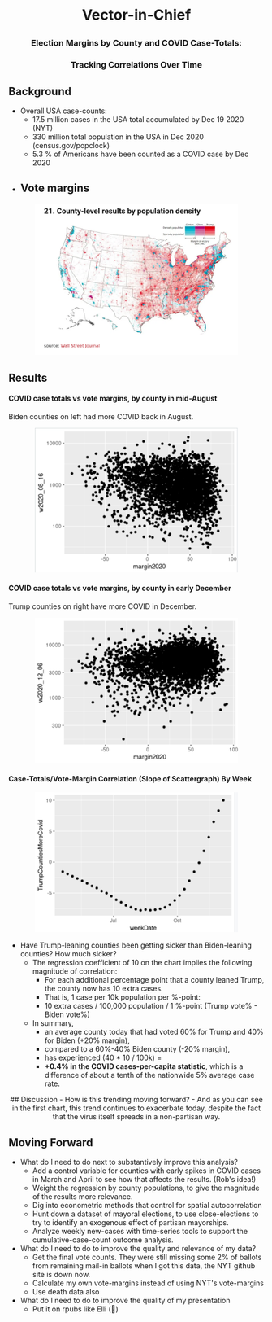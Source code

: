 # <p style="text-align: center;">Vector-in-Chief

### <p style="text-align: center;"> Election Margins by County and COVID Case-Totals:
### <p style="text-align: center;"> Tracking Correlations Over Time 

## Background 
- Overall USA case-counts:
	- 17.5 million cases in the USA total accumulated by Dec 19 2020 (NYT)
	- 330 million total population in the USA in Dec 2020 (census.gov/popclock)
	- 5.3 % of Americans have been counted as a COVID case by Dec 2020
- Vote margins
	- 
<p style="text-align: center;">
<img src="MapOfCountyVoteMargins.png" width=400>

## Results

#### COVID case totals vs vote margins, by county in mid-August<br>
Biden counties on left had more COVID back in August.
<p style="text-align: center;">
<img src="2020-08-16_Scattergraph.png" width=400>

#### COVID case totals vs vote margins, by county in early December<br>
Trump counties on right have more COVID in December.
<p style="text-align: center;">
<img src="2020-12-06_Scattergraph.png" width=400>

#### Case-Totals/Vote-Margin Correlation (Slope of Scattergraph) By Week
<p style="text-align: center;">
<img src="2020-12-19_Coefficient.png" width=400>
<br>

- Have Trump-leaning counties been getting sicker than Biden-leaning counties? How much sicker?
	- The regression coefficient of 10 on the chart implies the following magnitude of correlation:
		- For each additional percentage point that a county leaned Trump, the county now has 10 extra cases. 
		- That is, 1 case per 10k population per %-point:
		- 10 extra cases / 100,000 population / 1 %-point (Trump vote% - Biden vote%)
	- In summary, 
		- an average county today that had voted 60% for Trump and 40% for Biden (+20% margin),
		- compared to a 60%-40% Biden county (-20% margin),
		- has experienced (40 * 10 / 100k) = 
		- **+0.4% in the COVID cases-per-capita statistic**, which is a difference of about a tenth of the nationwide 5% average case rate.


<p style="text-align: center;">
<p style="text-align: center;">
## Discussion
- How is this trending moving forward?
	- And as you can see in the first chart, this trend continues to exacerbate today, despite the fact that the virus itself spreads in a non-partisan way.
	
## Moving Forward
- What do I need to do next to substantively improve this analysis?
	- Add a control variable for counties with early spikes in COVID cases in March and April to see how that affects the results. (Rob's idea!)
	- Weight the regression by county populations, to give the magnitude of the results more relevance.
	- Dig into econometric methods that control for spatial autocorrelation
	- Hunt down a dataset of mayoral elections, to use close-elections to try to identify an exogenous effect of partisan mayorships.
	- Analyze weekly new-cases with time-series tools to support the cumulative-case-count outcome analysis.
- What do I need to do to improve the quality and relevance of my data?
	- Get the final vote counts. They were still missing some 2% of ballots from remaining mail-in ballots when I got this data, the NYT github site is down now.
	- Calculate my own vote-margins instead of using NYT's vote-margins
	- Use death data also
- What do I need to do to improve the quality of my presentation
	- Put it on rpubs like Elli (🤩)
